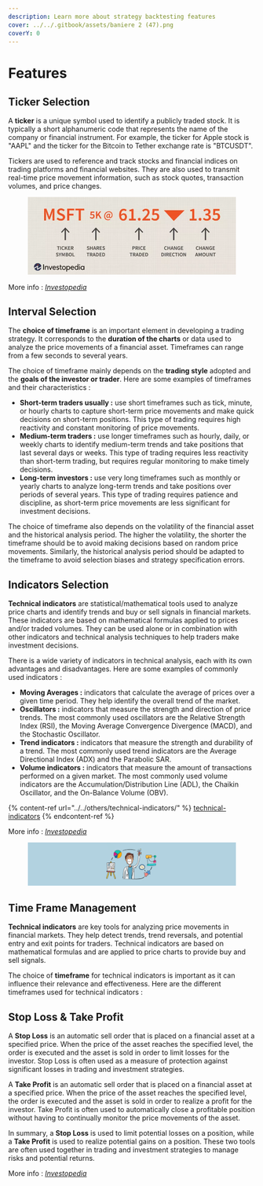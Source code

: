 ```yaml
---
description: Learn more about strategy backtesting features
cover: ../../.gitbook/assets/baniere 2 (47).png
coverY: 0
---
```


# Features

## Ticker Selection <a href="#ticker-selection" id="ticker-selection"></a>

A **ticker** is a unique symbol used to identify a publicly traded stock. It is typically a short alphanumeric code that represents the name of the company or financial instrument. For example, the ticker for Apple stock is "AAPL" and the ticker for the Bitcoin to Tether exchange rate is "BTCUSDT".

Tickers are used to reference and track stocks and financial indices on trading platforms and financial websites. They are also used to transmit real-time price movement information, such as stock quotes, transaction volumes, and price changes.

<figure><img src="../../.gitbook/assets/image (3).png" alt=""><figcaption></figcaption></figure>

More info : [_Investopedia_](https://www.investopedia.com/terms/t/tickertape.asp)

## Interval Selection <a href="#interval-selection" id="interval-selection"></a>

The **choice of timeframe** is an important element in developing a trading strategy. It corresponds to the **duration of the charts** or data used to analyze the price movements of a financial asset. Timeframes can range from a few seconds to several years.

The choice of timeframe mainly depends on the **trading style** adopted and the **goals of the investor or trader**. Here are some examples of timeframes and their characteristics :&#x20;

* **Short-term traders usually :** use short timeframes such as tick, minute, or hourly charts to capture short-term price movements and make quick decisions on short-term positions. This type of trading requires high reactivity and constant monitoring of price movements.&#x20;
* **Medium-term traders :** use longer timeframes such as hourly, daily, or weekly charts to identify medium-term trends and take positions that last several days or weeks. This type of trading requires less reactivity than short-term trading, but requires regular monitoring to make timely decisions.&#x20;
* **Long-term investors :** use very long timeframes such as monthly or yearly charts to analyze long-term trends and take positions over periods of several years. This type of trading requires patience and discipline, as short-term price movements are less significant for investment decisions.

The choice of timeframe also depends on the volatility of the financial asset and the historical analysis period. The higher the volatility, the shorter the timeframe should be to avoid making decisions based on random price movements. Similarly, the historical analysis period should be adapted to the timeframe to avoid selection biases and strategy specification errors.

## Indicators Selection <a href="#indicators-selection" id="indicators-selection"></a>

**Technical indicators** are statistical/mathematical tools used to analyze price charts and identify trends and buy or sell signals in financial markets. These indicators are based on mathematical formulas applied to prices and/or traded volumes. They can be used alone or in combination with other indicators and technical analysis techniques to help traders make investment decisions.

There is a wide variety of indicators in technical analysis, each with its own advantages and disadvantages. Here are some examples of commonly used indicators :

* **Moving Averages :** indicators that calculate the average of prices over a given time period. They help identify the overall trend of the market.
* **Oscillators :** indicators that measure the strength and direction of price trends. The most commonly used oscillators are the Relative Strength Index (RSI), the Moving Average Convergence Divergence (MACD), and the Stochastic Oscillator.
* **Trend indicators :** indicators that measure the strength and durability of a trend. The most commonly used trend indicators are the Average Directional Index (ADX) and the Parabolic SAR.
* **Volume indicators :** indicators that measure the amount of transactions performed on a given market. The most commonly used volume indicators are the Accumulation/Distribution Line (ADL), the Chaikin Oscillator, and the On-Balance Volume (OBV).

{% content-ref url="../../others/technical-indicators/" %}
[technical-indicators](../../others/technical-indicators/)
{% endcontent-ref %}

More info : [_Investopedia_](https://www.investopedia.com/terms/t/technicalindicator.asp)

<figure><img src="../../.gitbook/assets/baniere 2 (33) (1).png" alt=""><figcaption></figcaption></figure>

## Time Frame Management <a href="#time-frame-management" id="time-frame-management"></a>

**Technical indicators** are key tools for analyzing price movements in financial markets. They help detect trends, trend reversals, and potential entry and exit points for traders. Technical indicators are based on mathematical formulas and are applied to price charts to provide buy and sell signals.

The choice of **timeframe** for technical indicators is important as it can influence their relevance and effectiveness. Here are the different timeframes used for technical indicators :&#x20;

## Stop Loss & Take Profit <a href="#stop-loss-and-take-profit" id="stop-loss-and-take-profit"></a>

A **Stop Loss** is an automatic sell order that is placed on a financial asset at a specified price. When the price of the asset reaches the specified level, the order is executed and the asset is sold in order to limit losses for the investor. Stop Loss is often used as a measure of protection against significant losses in trading and investment strategies.

A **Take Profit** is an automatic sell order that is placed on a financial asset at a specified price. When the price of the asset reaches the specified level, the order is executed and the asset is sold in order to realize a profit for the investor. Take Profit is often used to automatically close a profitable position without having to continually monitor the price movements of the asset.

In summary, a **Stop Loss** is used to limit potential losses on a position, while a **Take Profit** is used to realize potential gains on a position. These two tools are often used together in trading and investment strategies to manage risks and potential returns.

More info : [_Investopedia_](https://www.investopedia.com/investing/understanding-exit-strategies/)

